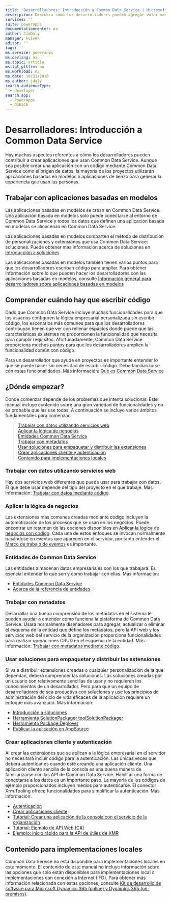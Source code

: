 ```yaml
---
title: 'Desarrolladores: Introducción a Common Data Service | Microsoft Docs'
description: Descubra cómo los desarrolladores pueden agregar valor mediante Common Data Service en PowerApps.
services: ''
suite: powerapps
documentationcenter: na
author: JimDaly
manager: kvivek
editor: ''
tags: ''
ms.service: powerapps
ms.devlang: na
ms.topic: article
ms.tgt_pltfrm: na
ms.workload: na
ms.date: 10/31/2018
ms.author: jdaly
search.audienceType:
  - developer
search.app:
  - PowerApps
  - D365CE
---
```


# <a name="developers-get-started-with-common-data-service"></a>Desarrolladores: Introducción a Common Data Service

Hay muchos aspectos referentes a cómo los desarrolladores pueden contribuir a crear aplicaciones que usan Common Data Service. Aunque sea posible crear una aplicación con un código mediante Common Data Service como el origen de datos, la mayoría de los proyectos utilizarán aplicaciones basadas en modelos o aplicaciones de lienzo para generar la experiencia que usan las personas. 

## <a name="working-with-model-driven-apps"></a>Trabajar con aplicaciones basadas en modelos

Las aplicaciones basadas en modelos se crean en Common Data Service. Una aplicación basada en modelos solo puede conectarse al entorno de Common Data Service y todos los datos que definen una aplicación basada en modelos se almacenan en Common Data Service.

Las aplicaciones basadas en modelos comparten el método de distribución de personalizaciones y extensiones que usa Common Data Service: soluciones. Puede obtener más información acerca de soluciones en [Introducción a soluciones](introduction-solutions.md)

Las aplicaciones basadas en modelos también tienen varios puntos para que los desarrolladores escriban código para ampliar. Para obtener información sobre lo que pueden hacer los desarrolladores con las aplicaciones basadas en modelos, consulte [Información general para desarrolladores sobre aplicaciones basadas en modelos](../model-driven-apps/overview.md)

## <a name="understand-when-to-write-code"></a>Comprender cuándo hay que escribir código

Dado que Common Data Service incluye muchas funcionalidades para que los usuarios configuren la lógica empresarial personalizada sin escribir código, los escenarios más comunes para que los desarrolladores contribuyan tienen que ver con rellenar espacios donde puede que las características existentes no proporcionen la funcionalidad que necesita para cumplir requisitos. Afortunadamente, Common Data Service proporciona muchos puntos para que los desarrolladores amplíen la funcionalidad común con código.

Para un desarrollador que ayude en proyectos es importante entender lo que se puede hacer sin necesidad de escribir código. Debe familiarizarse con estas funcionalidades. Más información: [Qué es Common Data Service](../../maker/common-data-service/data-platform-intro.md)

## <a name="where-to-begin"></a>¿Dónde empezar?

Donde comenzar depende de los problemas que intenta solucionar. Este manual incluye contenido sobre una gran variedad de funcionalidades y no es probable que las use todas. A continuación se incluye varios ámbitos fundamentales para comenzar.

> [Trabajar con datos utilizando servicios web](#work-with-data-using-web-services)<br/>
> [Aplicar la lógica de negocios](#applying-business-logic)<br/>
> [Entidades Common Data Service](#cds-for-apps-entities)<br/>
> [Trabajar con metadatos](#work-with-metadata)<br/>
> [Usar soluciones para empaquetar y distribuir las extensiones](#use-solutions-to-package-and-distribute-extensions)<br/>
> [Crear aplicaciones cliente y autenticación](#create-client-applications-and-authentication)<br/>
> [Contenido para implementaciones locales](#content-for-on-premises-deployments)<br/>

### <a name="work-with-data-using-web-services"></a>Trabajar con datos utilizando servicios web

Hay dos servicios web diferentes que puede usar para trabajar con datos. El que debe usar depende del tipo del proyecto en el que trabaje. Más información: [Trabajar con datos mediante código](work-with-data-cds.md).

### <a name="applying-business-logic"></a>Aplicar la lógica de negocios

Las extensiones más comunes creadas mediante código incluyen la automatización de los procesos que se usan en los negocios. Puede encontrar un resumen de las opciones disponibles en [Aplicar la lógica de negocios con código](apply-business-logic-with-code.md). Cada una de estos enfoques se invocan normalmente basándose en eventos que aparecen en el servidor, por tanto entender el [Marco de trabajo de eventos](event-framework.md) es importante.

### <a name="common-data-service-entities"></a>Entidades de Common Data Service

Las entidades almacenan datos empresariales con los que trabajará. Es esencial entender lo que son y cómo trabajar con ellas.
Más información:

- [Entidades Common Data Service](entities.md)
- [Acerca de la referencia de entidades](reference/about-entity-reference.md)

### <a name="work-with-metadata"></a>Trabajar con metadatos

Desarrollar una buena comprensión de los metadatos en el sistema le pueden ayudar a entender cómo funciona la plataforma de Common Data Service. Usará normalmente diseñadores para agregar, actualizar o eliminar el esquema de la entidad que define los metadatos, pero la API web y los servicios web del servicio de la organización proporciona funcionalidades para realizar operaciones CRUD en el esquema de la entidad. Más información: [Trabajar con metadatos mediante código](metadata-services.md). 

### <a name="use-solutions-to-package-and-distribute-extensions"></a>Usar soluciones para empaquetar y distribuir las extensiones

Si va a distribuir extensiones creadas o cualquier personalización de la que dependan, deberá comprender las soluciones. Las soluciones creadas por un usuario son relativamente sencillas de usar y no requieren los conocimientos de un desarrollador. Pero para que un equipo de desarrolladores de sea productivo con soluciones y use los principios de administración del ciclo de vida eficaces de la aplicación requiere un enfoque más avanzado. Más información:

 - [Introducción a soluciones](introduction-solutions.md)
 - [Herramienta SolutionPackager toolSolutionPackager](compress-extract-solution-file-solutionpackager.md)
 - [Herramienta Package Deployer](./package-deployer/create-packages-package-deployer.md)
 - [Publicar la aplicación en AppSource](publish-app-appsource.md)

### <a name="create-client-applications-and-authentication"></a>Crear aplicaciones cliente y autenticación

Al crear las extensiones que se aplican a la lógica empresarial en el servidor no necesitará incluir código para la autenticación. Las únicas veces que deberá autenticar es cuando esté creando una aplicación cliente. Una aplicación cliente sencilla de la consola es una buena manera de familiarizarse con las API de Common Data Service. Habilitar una forma de conectarse a los datos es un importante paso. La mayoría de los códigos de ejemplo proporcionados incluyen medios para autenticarse. El conector Xrm.Tooling ofrece funcionalidades para simplificar la autenticación. Más información:

- [Autenticación](authentication.md)
- [Crear aplicaciones cliente](connect-cds.md)
- [Tutorial: Crear una aplicación de la consola con el servicio de la organización](org-service/quick-start-org-service-console-app.md)
- [Tutorial: Ejemplo de API Web (C#)](webapi/quick-start-console-app-csharp.md)
- [Ejemplo: inicio rápido para la API de útiles de XMR](xrm-tooling/sample-quick-start-xrm-tooling-api.md)

## <a name="content-for-on-premises-deployments"></a>Contenido para implementaciones locales

Common Data Service no está disponible para implementaciones locales en este momento. El contenido de este manual no incluye información sobre las opciones que solo están disponibles para implementaciones local o implementaciones con conexión a Internet (IFD). Para obtener más información relacionada con estas opciones, consulte [Kit de desarrollo de software para Microsoft Dynamics 365 (online) y Dynamics 365 (on-premises)](https://msdn.microsoft.com/library/hh547453.aspx).